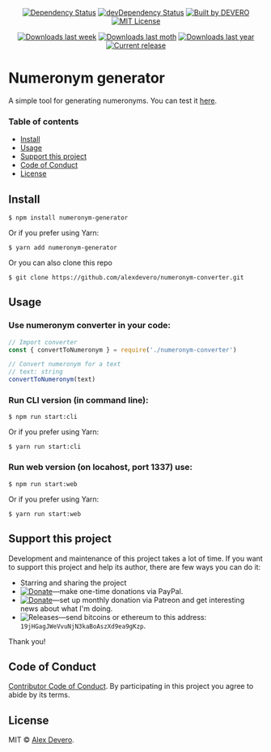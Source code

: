 ﻿<p align="center">
  <a href="https://david-dm.org/alexdevero/numeronym-generator"><img alt="Dependency Status" src="https://david-dm.org/alexdevero/numeronym-generator.svg?style=flat"></a>
  <a href="https://david-dm.org/alexdevero/numeronym-generator?type=dev"><img alt="devDependency Status" src="https://david-dm.org/alexdevero/numeronym-generator/dev-status.svg?style=flat"></a>
  <a href="https://alexdevero.com"><img alt="Built by DEVERO" src="https://img.shields.io/badge/built%20by-DEVERO-brightgreen.svg?colorB=d30320"></a>
  <a href="http://opensource.org/licenses/MIT"><img alt="MIT License" src="https://img.shields.io/npm/l/express.svg"></a>
</p>

<p align="center">
  <a href="https://www.npmjs.com/package/numeronym-generator"><img alt="Downloads last week" src="https://img.shields.io/npm/dw/localeval.svg"></a>
  <a href="https://www.npmjs.com/package/numeronym-generator"><img alt="Downloads last moth" src="https://img.shields.io/npm/dm/localeval.svg"></a>
  <a href="https://www.npmjs.com/package/numeronym-generator"><img alt="Downloads last year" src="https://img.shields.io/npm/dy/localeval.svg"></a>
  <a href="https://github.com/alexdevero/numeronym-generator/releases"><img alt="Current release" src="https://img.shields.io/github/release/alexdevero/numeronym-generator.svg"></a>
</p>

# Numeronym generator

A simple tool for generating numeronyms. You can test it [here](https://alexdevero.com/labs/numeronym/).

### Table of contents

* [Install](#install)
* [Usage](#usage)
* [Support this project](#support-this-project)
* [Code of Conduct](#code-of-conduct)
* [License](#license)

## Install

```
$ npm install numeronym-generator
```
Or if you prefer using Yarn:
```
$ yarn add numeronym-generator
```

Or you can also clone this repo
```
$ git clone https://github.com/alexdevero/numeronym-converter.git
```

## Usage

### Use numeronym converter in your code:

```js
// Import converter
const { convertToNumeronym } = require('./numeronym-converter')

// Convert numeronym for a text
// text: string
convertToNumeronym(text)

```

### Run CLI version (in command line):

```
$ npm run start:cli
```
Or if you prefer using Yarn:
```
$ yarn run start:cli
```

### Run web version (on locahost, port 1337) use:

```
$ npm run start:web
```
Or if you prefer using Yarn:
```
$ yarn run start:web
```

## Support this project

<!-- This project is released as an open-source. If you need help with using this project, please ask and I will do my best reply to as soon as possible. You can use this project as you wish *for free*. Also, you can change the source code and redistribute it if you want. -->

Development and maintenance of this project takes a lot of time. If you want to support this project and help its author, there are few ways you can do it:

 - Starring and sharing the project
 - [![Donate](https://img.shields.io/badge/Donate-Paypal-brightgreen.svg?colorB=259cd2)](https://www.paypal.com/cgi-bin/webscr?cmd=_s-xclick&hosted_button_id=YKLGUUB34ASEL)—make one-time donations via PayPal.
 - [![Donate](https://img.shields.io/badge/Donate-Patreon-brightgreen.svg?colorB=f86213)](https://www.patreon.com/alexdevero)—set up monthly donation via Patreon and get interesting news about what I'm doing.
 - <img alt="Releases" src="https://img.shields.io/badge/Donate-Bitcoin-brightgreen.svg?colorB=fab915">—send bitcoins or ethereum to this address: `19jHGagJWeVvuNjN3kaBoAszXd9ea9gKzp`.

Thank you!

## Code of Conduct

[Contributor Code of Conduct](code-of-conduct.md). By participating in this project you agree to abide by its terms.

## License

MIT © [Alex Devero](https://alexdevero.com).
